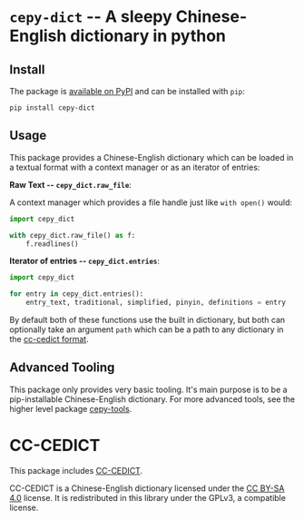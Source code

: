 # `cepy-dict` -- A sleepy Chinese-English dictionary in python

## Install

The package is [available on
PyPI](https://pypi.org/project/cepy-dict/) and can be installed with
`pip`:

```
pip install cepy-dict
```

## Usage

This package provides a Chinese-English dictionary which can be loaded
in a textual format with a context manager or as an iterator of entries:

**Raw Text -- `cepy_dict.raw_file`**:

A context manager which provides a file handle just like `with open()`
would:

```python
import cepy_dict

with cepy_dict.raw_file() as f:
    f.readlines()
```

**Iterator of entries -- `cepy_dict.entries`**:

```python
import cepy_dict

for entry in cepy_dict.entries():
    entry_text, traditional, simplified, pinyin, definitions = entry
```

By default both of these functions use the built in dictionary, but
both can optionally take an argument `path` which can be a path to any
dictionary in the [cc-cedict
format](https://cc-cedict.org/wiki/format:syntax).

## Advanced Tooling

This package only provides very basic tooling. It's main purpose is to
be a pip-installable Chinese-English dictionary. For more advanced
tools, see the higher level package
[cepy-tools](https://github.com/swans-one/cepy-tools).

# CC-CEDICT

This package includes
[CC-CEDICT](https://www.mdbg.net/chinese/dictionary?page=cc-cedict).

CC-CEDICT is a Chinese-English dictionary licensed under the [CC BY-SA
4.0](https://creativecommons.org/licenses/by-sa/4.0/) license. It is
redistributed in this library under the GPLv3, a compatible license.
